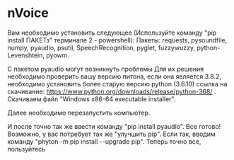 # nVoice
Вам необходимо установить следующее (Используйте команду "pip install ПАКЕТз" терминале 2 - powershell):
Пакеты: requests, pysoundfile, numpy, pyaudio,  psutil, SpeechRecognition, pyglet, fuzzywuzzy, python-Levenshtein, pyowm.

С пакетом pyaudio могут возникнуть проблемы
Для их решения необходимо проверить вашу версию питона, если она является 3.8.2, необходимо установить более старую версию python (3.6.10) ссылка на скачивание: https://www.python.org/downloads/release/python-368/ . Скачиваем файл "Windows x86-64 executable installer".

Далее необходимо перезапустить компьютер.

И после точно так же ввести команду "pip install pyaudio". Все готово! 
Возможно, у вас потребует так же "улучшить pip". Если так, вводим команду "phyton -m pip install --upgrade pip". Теперь точно все, пользуйтесь